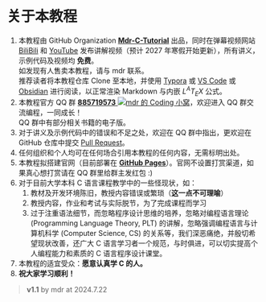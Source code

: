 # 关于本教程

1. 本教程由 GitHub Organization [**Mdr-C-Tutorial**](https://github.com/Mdr-C-Tutorial) 出品，同时在弹幕视频网站 [BiliBili](https://www.bilibili.com/) 和 [YouTube](https://youtube.com/) 发布讲解视频（预计 2027 年寒假开始更新），所有讲义，示例代码及视频均 **免费**。  
   如发现有人售卖本教程，请与 mdr 联系。  
   推荐读者将本教程仓库 Clone 至本地，并使用 [Typora](https://typora.io/) 或 [VS Code](https://code.visualstudio.com/) 或 [Obsidian](https://obsidian.md/) 进行阅读，以正常渲染 Markdown 与内嵌 $L^AT_EX$ 公式。
2. 本教程官方 QQ 群 [**885719573** ![mdr 的 Coding 小窝](https://pub.idqqimg.com/wpa/images/group.png)](https://qm.qq.com/cgi-bin/qm/qr?k=BdVPqTXYNclTbEJ_hr2SQiw_s6HbMKv8&jump_from=webapi&authKey=UY6WSOF1GJQF/32XY/CHluyWUhnS3k3YSga8S0/kIKtcAyqWs+5Ek8RPuWVAVcon)，欢迎进入 QQ 群交流编程，一同成长！  
   QQ 群中有部分相关书籍的电子版。
3. 对于讲义及示例代码中的错误和不足之处，欢迎在 QQ 群中指出，更欢迎在 GitHub 仓库中提交 [Pull Request](https://github.com/Mdr-C-Tutorial/C/pulls)。
4. 任何组织和个人均可在任何场合引用本教程的任何内容，无需标明出处。
5. 本教程拟搭建官网（目前部署在 [**GitHub Pages**](https://mdr-c-tutorial.github.io/C/#/)）。官网不设置打赏渠道，如果真心想打赏请在 QQ 群里给群主发红包 :)
6. 对于目前大学本科 C 语言课程教学中的一些怪现状，如：
   1. 教材及开发环境陈旧，教授内容错误或繁琐（**这一点不可理喻**）
   2. 教授内容，作业和考试与实际脱节，为了完成课程而学习
   3. 过于注重语法细节，而忽略程序设计思维的培养，忽略对编程语言理论 (Programming Language Theory, PLT) 的讲解，忽略强调编程语言与计算机科学 (Computer Science, CS) 的关系等，我们深恶痛绝，并殷切希望现状改善，还广大 C 语言学习者一个规范，与时俱进，可以切实提高个人编程能力和素质的 C 语言程序设计课堂。
7. 本教程的适宜受众：**愿意认真学 C 的人。**
8. **祝大家学习顺利！**

> **v1.1** by mdr at 2024.7.22
